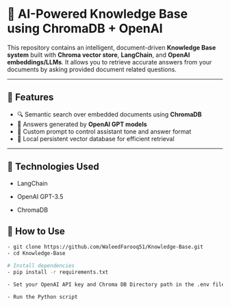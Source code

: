 # 🧠 AI-Powered Knowledge Base using ChromaDB + OpenAI

This repository contains an intelligent, document-driven **Knowledge Base system** built with **Chroma vector store**, **LangChain**, and **OpenAI embeddings/LLMs**. It allows you to retrieve accurate answers from your documents by asking provided document related questions.

---

## 📌 Features

- 🔍 Semantic search over embedded documents using **ChromaDB**
- 🧠 Answers generated by **OpenAI GPT models**
- 🧾 Custom prompt to control assistant tone and answer format
- 📁 Local persistent vector database for efficient retrieval

---

## 🧠 Technologies Used

- LangChain

- OpenAI GPT-3.5

- ChromaDB

## 🧪 How to Use

```bash
- git clone https://github.com/WaleedFarooq51/Knowledge-Base.git
- cd Knowledge-Base

# Install dependencies
- pip install -r requirements.txt

- Set your OpenAI API key and Chroma DB Directory path in the .env file

- Run the Python script
